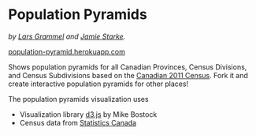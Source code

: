 Population Pyramids
===================
*by [Lars Grammel](https://twitter.com/lgrammel) and [Jamie Starke](https://twitter.com/jamiestarke).*

[population-pyramid.herokuapp.com](http://population-pyramid.herokuapp.com)

Shows population pyramids for all Canadian Provinces, Census Divisions, and Census Subdivisions based on the
[Canadian 2011 Census](http://www12.statcan.gc.ca/census-recensement/2011/dp-pd/tbt-tt/Lp-eng.cfm?LANG=E&APATH=3&DETAIL=0&DIM=0&FL=A&FREE=0&GC=0&GID=0&GK=0&GRP=1&PID=0&PRID=0&PTYPE=101955&S=0&SHOWALL=0&SUB=0&Temporal=2011&THEME=88&VID=0&VNAMEE=&VNAMEF=).
Fork it and create interactive population pyramids for other places!

The population pyramids visualization uses

 * Visualization library [d3.js](http://mbostock.github.com/d3/) by Mike Bostock
 * Census data from [Statistics Canada](http://www.statcan.gc.ca/start-debut-eng.html)